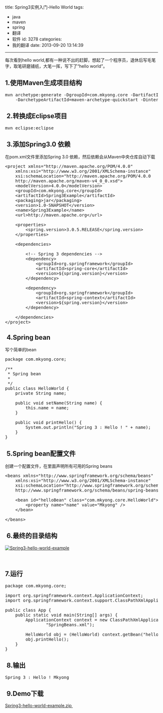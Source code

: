 title: Spring3实例入门-Hello World
tags:
  - java
  - maven
  - spring
  - 翻译
  - 软件
id: 3278
categories:
  - 我的翻译
date: 2013-09-20 13:14:39
---

每次看到hello world,都有一种说不出的赶脚，想起了一个程序员，退休后写毛笔字，取笔研磨铺纸，大笔一挥，写下了“hello world”。

## 1.使用Maven生成项目结构

<pre class="lang:default decode:true ">mvn archetype:generate -DgroupId=com.mkyong.core -DartifactId=Spring3Example 
	-DarchetypeArtifactId=maven-archetype-quickstart -DinteractiveMode=false</pre>

##  2.转换成Eclipse项目

<pre class="lang:default decode:true ">mvn eclipse:eclipse</pre>

##  3.添加Spring3.0 依赖

在pom.xml文件里添加Spring 3.0 依赖，然后依赖会从Maven中央仓库自动下载
<pre class="lang:default decode:true" title="pom.xml">&lt;project xmlns="http://maven.apache.org/POM/4.0.0" 
	xmlns:xsi="http://www.w3.org/2001/XMLSchema-instance"
	xsi:schemaLocation="http://maven.apache.org/POM/4.0.0 
	http://maven.apache.org/maven-v4_0_0.xsd"&gt;
	&lt;modelVersion&gt;4.0.0&lt;/modelVersion&gt;
	&lt;groupId&gt;com.mkyong.core&lt;/groupId&gt;
	&lt;artifactId&gt;Spring3Example&lt;/artifactId&gt;
	&lt;packaging&gt;jar&lt;/packaging&gt;
	&lt;version&gt;1.0-SNAPSHOT&lt;/version&gt;
	&lt;name&gt;Spring3Example&lt;/name&gt;
	&lt;url&gt;http://maven.apache.org&lt;/url&gt;

	&lt;properties&gt;
		&lt;spring.version&gt;3.0.5.RELEASE&lt;/spring.version&gt;
	&lt;/properties&gt;

	&lt;dependencies&gt;

		&lt;!-- Spring 3 dependencies --&gt;
		&lt;dependency&gt;
			&lt;groupId&gt;org.springframework&lt;/groupId&gt;
			&lt;artifactId&gt;spring-core&lt;/artifactId&gt;
			&lt;version&gt;${spring.version}&lt;/version&gt;
		&lt;/dependency&gt;

		&lt;dependency&gt;
			&lt;groupId&gt;org.springframework&lt;/groupId&gt;
			&lt;artifactId&gt;spring-context&lt;/artifactId&gt;
			&lt;version&gt;${spring.version}&lt;/version&gt;
		&lt;/dependency&gt;

	&lt;/dependencies&gt;
&lt;/project&gt;</pre>

##  4.Spring bean

写个简单的bean
<pre class="lang:default decode:true" title="HelloWorld">package com.mkyong.core;

/**
 * Spring bean
 * 
 */
public class HelloWorld {
	private String name;

	public void setName(String name) {
		this.name = name;
	}

	public void printHello() {
		System.out.println("Spring 3 : Hello ! " + name);
	}
}</pre>

##  5.Spring bean配置文件

创建一个配置文件，在里面声明所有可用的Spring beans
<pre class="lang:default decode:true" title="SpringBeans.xml">&lt;beans xmlns="http://www.springframework.org/schema/beans"
	xmlns:xsi="http://www.w3.org/2001/XMLSchema-instance"
	xsi:schemaLocation="http://www.springframework.org/schema/beans
	http://www.springframework.org/schema/beans/spring-beans-3.0.xsd"&gt;

	&lt;bean id="helloBean" class="com.mkyong.core.HelloWorld"&gt;
		&lt;property name="name" value="Mkyong" /&gt;
	&lt;/bean&gt;

&lt;/beans&gt;</pre>

##  6.最终的目录结构

[![Spring3-hello-world-example]({{BASE_PATH}}/images/bbe4d8f74c9337766eb4a368bb71c6c0d09a248b.png)](http://leaverimage.b0.upaiyun.com/2013/09/Spring3-hello-world-example.png)

&nbsp;

## 7.运行

<pre class="lang:default decode:true" title="App.java">package com.mkyong.core;

import org.springframework.context.ApplicationContext;
import org.springframework.context.support.ClassPathXmlApplicationContext;

public class App {
	public static void main(String[] args) {
		ApplicationContext context = new ClassPathXmlApplicationContext(
				"SpringBeans.xml");

		HelloWorld obj = (HelloWorld) context.getBean("helloBean");
		obj.printHello();
	}
}</pre>

##  8.输出

<pre class="lang:default decode:true">Spring 3 : Hello ! Mkyong</pre>

##  9.Demo下载

[Spring3-hello-world-example.zip ](http://pan.baidu.com/share/link?shareid=2464458395&amp;uk=1493685990)